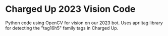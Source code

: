 # Charged Up 2023 Vision Code
Python code using OpenCV for vision on our 2023 bot. Uses apriltag library for detecting the "tag16h5" family tags in Charged Up.